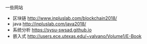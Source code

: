 一些网站

- 区块链 http://www.inpluslab.com/blockchain2018/
- java http://inpluslab.com/java2018/
- 系统分析 https://sysu-swsad.github.io
- 嵌入式 http://users.ece.utexas.edu/~valvano/Volume1/E-Book
